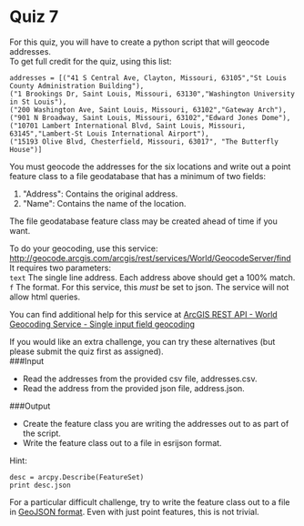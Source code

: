 # Quiz 7
For this quiz, you will have to create a python script that will geocode addresses.  
To get full credit for the quiz, using this list:  

    addresses = [("41 S Central Ave, Clayton, Missouri, 63105","St Louis County Administration Building"),
    ("1 Brookings Dr, Saint Louis, Missouri, 63130","Washington University in St Louis"),
    ("200 Washington Ave, Saint Louis, Missouri, 63102","Gateway Arch"),
    ("901 N Broadway, Saint Louis, Missouri, 63102","Edward Jones Dome"),
    ("10701 Lambert International Blvd, Saint Louis, Missouri, 63145","Lambert-St Louis International Airport"),
    ("15193 Olive Blvd, Chesterfield, Missouri, 63017", "The Butterfly House")]
  
You must geocode the addresses for the six locations and write out a point feature class to a file geodatabase that has a minimum of two fields:
  1. "Address": Contains the original address.  
  2. "Name": Contains the name of the location.  
  
The file geodatabase feature class may be created ahead of time if you want.  
  
To do your geocoding, use this service:  
http://geocode.arcgis.com/arcgis/rest/services/World/GeocodeServer/find  
It requires two parameters:  
```text``` The single line address. Each address above should get a 100% match.  
```f``` The format. For this service, this *must* be set to json. The service will not allow html queries.  

You can find additional help for this service at [ArcGIS REST API - World Geocoding Service - Single input field geocoding](http://resources.arcgis.com/en/help/arcgis-rest-api/#/Single_input_field_geocoding/02r300000015000000/)  
  
  
If you would like an extra challenge, you can try these alternatives (but please submit the quiz first as assigned).  
###Input  
  * Read the addresses from the provided csv file, addresses.csv.  
  * Read the address from the provided json file, address.json.  
  
###Output  
  * Create the feature class you are writing the addresses out to as part of the script.  
  * Write the feature class out to a file in esrijson format. 
  
Hint:  
  
    desc = arcpy.Describe(FeatureSet)
    print desc.json
  
For a particular difficult challenge, try to write the feature class out to a file in [GeoJSON format](http://geojson.org/).  Even with just point features, this is not trivial.  
